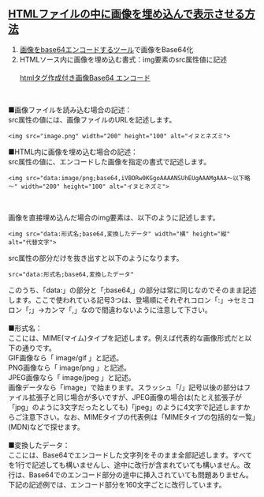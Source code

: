 ## [HTMLファイルの中に画像を埋め込んで表示させる方法](https://allabout.co.jp/gm/gc/23977/)

1. [画像をbase64エンコードするツール](https://x.allabout.co.jp/rd/ur_301.php?v=r&p=m&aapage=https%3A%2F%2Fallabout.co.jp%2Fgm%2Fgc%2F23977%2F2%2F&gs=1053&type=cc&id=23977&e_url=https%3A%2F%2Flab.syncer.jp%2FTool%2FBase64-encode%2F)で画像をBase64化
2. HTMLソース内に画像を埋め込む書式：img要素のsrc属性値に記述
<br><br>
[htmlタグ作成付き画像Base64 エンコード](https://web-toolbox.dev/tools/base64-encode-image)<br>
<br>

■画像ファイルを読み込む場合の記述：<br>
src属性の値には、画像ファイルのURLを記述します。<br>
```
<img src="image.png" width="200" height="100" alt="イヌとネズミ">
```
■HTML内に画像を埋め込む場合の記述：<br>
src属性の値に、エンコードした画像を指定の書式で記述します。<br>
```
<img src="data:image/png;base64,iVBORw0KGgoAAAANSUhEUgAAAMgAAA～以下略～" width="200" height="100" alt="イヌとネズミ">
```
<br>

画像を直接埋め込んだ場合のimg要素は、以下のように記述します。<br>
```
<img src="data:形式名;base64,変換したデータ" width="横" height="縦" alt="代替文字">
```
src属性の部分だけを抜き出すと以下のようになります。<br>
```
src="data:形式名;base64,変換したデータ"
```
このうち、「data:」の部分と「;base64,」の部分は常に同じなのでそのまま記述します。ここで使われている記号3つは、登場順にそれぞれコロン「:」→セミコロン「;」→カンマ「,」なので間違わないように注意して下さい。<br>
<br>
■形式名：<br>
ここには、MIME(マイム)タイプを記述します。例えば代表的な画像形式だと以下の通りです。<br>
GIF画像なら「 image/gif 」と記述。<br>
PNG画像なら「 image/png 」と記述。<br>
JPEG画像なら「 image/jpeg 」と記述。<br>
画像データなら「image」で始まります。スラッシュ「/」記号以後の部分はファイル拡張子と同じ場合が多いですが、JPEG画像の場合は(たとえ拡張子が「jpg」のように3文字だったとしても)「jpeg」のように4文字で記述しますからご注意下さい。なお、MIMEタイプの代表例は「MIMEタイプの包括的な一覧」(MDN)などで探せます。<br>
<br>
■変換したデータ：<br>
ここには、Base64でエンコードした文字列をそのまま全部記述します。すべてを1行で記述しても構いませんし、途中に改行が含まれていても構いません。改行は、Base64でのエンコード部分の途中に挿入されていても問題ありません。下記の記述例では、エンコード部分を160文字ごとに改行しています。<br>

